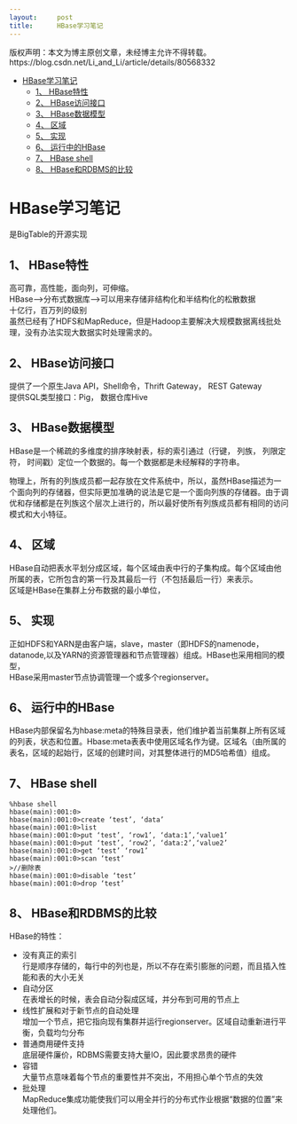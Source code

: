 ```yaml
---
layout:     post
title:      HBase学习笔记
---
```

<div id="article_content" class="article_content clearfix csdn-tracking-statistics" data-pid="blog" data-mod="popu_307" data-dsm="post">
								<div class="article-copyright">
					版权声明：本文为博主原创文章，未经博主允许不得转载。					https://blog.csdn.net/Li_and_Li/article/details/80568332				</div>
								            <div id="content_views" class="markdown_views prism-atom-one-dark">
							<!-- flowchart 箭头图标 勿删 -->
							<svg xmlns="http://www.w3.org/2000/svg" style="display: none;"><path stroke-linecap="round" d="M5,0 0,2.5 5,5z" id="raphael-marker-block" style="-webkit-tap-highlight-color: rgba(0, 0, 0, 0);"></path></svg>
							<p></p><div class="toc">
<ul>
<li><a href="#hbase%E5%AD%A6%E4%B9%A0%E7%AC%94%E8%AE%B0" rel="nofollow">HBase学习笔记</a><ul>
<li><a href="#1-hbase%E7%89%B9%E6%80%A7" rel="nofollow">1、    HBase特性</a></li>
<li><a href="#2-hbase%E8%AE%BF%E9%97%AE%E6%8E%A5%E5%8F%A3" rel="nofollow">2、    HBase访问接口</a></li>
<li><a href="#3-hbase%E6%95%B0%E6%8D%AE%E6%A8%A1%E5%9E%8B" rel="nofollow">3、    HBase数据模型</a></li>
<li><a href="#4-%E5%8C%BA%E5%9F%9F" rel="nofollow">4、    区域</a></li>
<li><a href="#5-%E5%AE%9E%E7%8E%B0" rel="nofollow">5、    实现</a></li>
<li><a href="#6-%E8%BF%90%E8%A1%8C%E4%B8%AD%E7%9A%84hbase" rel="nofollow">6、    运行中的HBase</a></li>
<li><a href="#7-hbase-shell" rel="nofollow">7、    HBase shell</a></li>
<li><a href="#8-hbase%E5%92%8Crdbms%E7%9A%84%E6%AF%94%E8%BE%83" rel="nofollow">8、    HBase和RDBMS的比较</a></li>
</ul>
</li>
</ul>
</div>


<h1 id="hbase学习笔记">HBase学习笔记</h1>

<p>是BigTable的开源实现</p>



<h2 id="1-hbase特性">1、    HBase特性</h2>

<p>高可靠，高性能，面向列，可伸缩。 <br>
  HBase–&gt;分布式数据库–&gt;可以用来存储非结构化和半结构化的松散数据 <br>
十亿行，百万列的级别 <br>
虽然已经有了HDFS和MapReduce，但是Hadoop主要解决大规模数据离线批处理，没有办法实现大数据实时处理需求的。</p>

<h2 id="2-hbase访问接口">2、    HBase访问接口</h2>

<p>提供了一个原生Java API，Shell命令，Thrift Gateway， REST Gateway <br>
提供SQL类型接口：Pig， 数据仓库Hive</p>



<h2 id="3-hbase数据模型">3、    HBase数据模型</h2>

<p>HBase是一个稀疏的多维度的排序映射表，标的索引通过（行键， 列族， 列限定符， 时间戳）定位一个数据的。每一个数据都是未经解释的字符串。</p>

<p>物理上，所有的列族成员都一起存放在文件系统中，所以，虽然HBase描述为一个面向列的存储器，但实际更加准确的说法是它是一个面向列族的存储器。由于调优和存储都是在列族这个层次上进行的，所以最好使所有列族成员都有相同的访问模式和大小特征。</p>



<h2 id="4-区域">4、    区域</h2>

<p>HBase自动把表水平划分成区域，每个区域由表中行的子集构成。每个区域由他所属的表，它所包含的第一行及其最后一行（不包括最后一行）来表示。 <br>
区域是HBase在集群上分布数据的最小单位，</p>



<h2 id="5-实现">5、    实现</h2>

<p>正如HDFS和YARN是由客户端，slave，master（即HDFS的namenode，datanode,以及YARN的资源管理器和节点管理器）组成。HBase也采用相同的模型， <br>
HBase采用master节点协调管理一个或多个regionserver。</p>



<h2 id="6-运行中的hbase">6、    运行中的HBase</h2>

<p>HBase内部保留名为hbase:meta的特殊目录表，他们维护着当前集群上所有区域的列表，状态和位置。Hbase:meta表表中使用区域名作为键。区域名（由所属的表名，区域的起始行，区域的创建时间，对其整体进行的MD5哈希值）组成。</p>



<h2 id="7-hbase-shell">7、    HBase shell</h2>



<pre class="prettyprint"><code class="language-shell hljs haskell">%hbase shell
<span class="hljs-title">hbase</span>(main):<span class="hljs-number">001</span>:<span class="hljs-number">0</span>&gt;
<span class="hljs-title">hbase</span>(main):<span class="hljs-number">001</span>:<span class="hljs-number">0</span>&gt;create ‘test’, ‘<span class="hljs-typedef"><span class="hljs-keyword">data</span>’</span>
<span class="hljs-title">hbase</span>(main):<span class="hljs-number">001</span>:<span class="hljs-number">0</span>&gt;list
<span class="hljs-title">hbase</span>(main):<span class="hljs-number">001</span>:<span class="hljs-number">0</span>&gt;put ‘test’, ‘row1’, ‘<span class="hljs-typedef"><span class="hljs-keyword">data</span>:1’,‘value1’</span>
<span class="hljs-title">hbase</span>(main):<span class="hljs-number">001</span>:<span class="hljs-number">0</span>&gt;put ‘test’, ‘row2’, ‘<span class="hljs-typedef"><span class="hljs-keyword">data</span>:2’,‘value2’</span>
<span class="hljs-title">hbase</span>(main):<span class="hljs-number">001</span>:<span class="hljs-number">0</span>&gt;get ‘test’ ‘row1’
<span class="hljs-title">hbase</span>(main):<span class="hljs-number">001</span>:<span class="hljs-number">0</span>&gt;scan ‘test’
&gt;//删除表
<span class="hljs-title">hbase</span>(main):<span class="hljs-number">001</span>:<span class="hljs-number">0</span>&gt;disable ‘test’
<span class="hljs-title">hbase</span>(main):<span class="hljs-number">001</span>:<span class="hljs-number">0</span>&gt;drop ‘test’</code></pre>

<h2 id="8-hbase和rdbms的比较">8、    HBase和RDBMS的比较</h2>

<p>HBase的特性：</p>

<ul>
<li>没有真正的索引 <br>
行是顺序存储的，每行中的列也是，所以不存在索引膨胀的问题，而且插入性能和表的大小无关</li>
<li>自动分区 <br>
 在表增长的时候，表会自动分裂成区域，并分布到可用的节点上</li>
<li>线性扩展和对于新节点的自动处理 <br>
 增加一个节点，把它指向现有集群并运行regionserver。区域自动重新进行平衡，负载均匀分布</li>
<li>普通商用硬件支持 <br>
 底层硬件廉价，RDBMS需要支持大量IO，因此要求昂贵的硬件</li>
<li>容错 <br>
 大量节点意味着每个节点的重要性并不突出，不用担心单个节点的失效</li>
<li>批处理 <br>
 MapReduce集成功能使我们可以用全并行的分布式作业根据“数据的位置”来处理他们。</li>
</ul>            </div>
						<link href="https://csdnimg.cn/release/phoenix/mdeditor/markdown_views-9e5741c4b9.css" rel="stylesheet">
                </div>